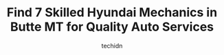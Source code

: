 ---
layout: ampstory
image: https://images.unsplash.com/photo-1515674447568-09bbb507b96c?ixlib=rb-4.0.3&ixid=MnwxMjA3fDB8MHxwaG90by1wYWdlfHx8fGVufDB8fHx8&auto=format&fit=crop&w=640&h=853&q=80
author: techidn
featured: false
description: If youre in need of trustworthy and skilled Hyundai Mechanic in Butte MT, USA, youll be pleased to discover the 7 best Hyundai Mechanic in town. Their expertise and commitment to customer 
title: Find 7 Skilled Hyundai Mechanics in Butte MT for Quality Auto Services
cover:
   title: Find 7 Skilled Hyundai Mechanics in Butte MT for Quality Auto Services
   subtitle: Rickpate
   background: https://images.unsplash.com/photo-1515674447568-09bbb507b96c?ixlib=rb-4.0.3&ixid=MnwxMjA3fDB8MHxwaG90by1wYWdlfHx8fGVufDB8fHx8&auto=format&fit=crop&w=640&h=853&q=80

pages: 
 - layout: thirds
   top: <h1>#1 Jiffy Lube Oil Change</h1>
   bottom: "<p>10 Week Western Road Trip, 6 weeks out, Butte MT.2018 RAM ProMaster handcrafted high roof camper van, over two winters in New Hampshire.  Sweet rig.Called ahead to check </p>"
   background: https://www.knot35.com/toplist/wp-content/uploads/2023/06/best-hyundai-mechanic-1-in-butte-mt-1685841717.jpeg
   backgroundblur: true
 - layout: thirds
   top: <h1>#2 Car Tune Automotive Service and Repair</h1>
   bottom: "<p>700 S Montana St, Butte, MT 59701, United States</p>"
   background: https://www.knot35.com/toplist/wp-content/uploads/2023/06/best-hyundai-mechanic-2-in-butte-mt-1685841718.jpeg
   cta:
      link: https://www.knot35.com/toplist/find-7-skilled-hyundai-mechanics-in-butte-mt-for-quality-auto-services/
      text: Find 7 Skilled Hyundai Mechanics in Butte MT for Quality Auto Services
 - layout: thirds
   top: <h1>#3 Gilboys Towing</h1>
   bottom: "<p>8 Dewey Blvd, Butte, MT 59701, United States</p>"
   background: https://www.knot35.com/toplist/wp-content/uploads/2023/06/best-hyundai-mechanic-3-in-butte-mt-1685841718.jpeg
   cta:
      link: https://www.knot35.com/toplist/find-7-skilled-hyundai-mechanics-in-butte-mt-for-quality-auto-services/
      text: Find 7 Skilled Hyundai Mechanics in Butte MT for Quality Auto Services
 - layout: thirds
   top: <h1>#4 American Car Care Center</h1>
   bottom: "<p>3600 Harrison Ave, Butte, MT 59701, United States</p>"
   background: https://images.unsplash.com/photo-1599422314077-f4dfdaa4cd09?ixlib=rb-4.0.3&ixid=MnwxMjA3fDB8MHxwaG90by1wYWdlfHx8fGVufDB8fHx8&auto=format&fit=crop&w=640&h=853&q=80
   cta:
      link: https://www.knot35.com/toplist/find-7-skilled-hyundai-mechanics-in-butte-mt-for-quality-auto-services/
      text: Find 7 Skilled Hyundai Mechanics in Butte MT for Quality Auto Services
 - layout: thirds
   top: <h1>#5 Certified Transmission & Auto Repair</h1>
   bottom: "<p>3934 Wynne Ave, Butte, MT 59701, United States</p>"
   background: https://images.unsplash.com/photo-1509114397022-ed747cca3f65?ixlib=rb-4.0.3&ixid=MnwxMjA3fDB8MHxwaG90by1wYWdlfHx8fGVufDB8fHx8&auto=format&fit=crop&w=640&h=853&q=80
   cta:
      link: https://www.knot35.com/toplist/find-7-skilled-hyundai-mechanics-in-butte-mt-for-quality-auto-services/
      text: Find 7 Skilled Hyundai Mechanics in Butte MT for Quality Auto Services
 - layout: thirds
   top: <h1>#6 Micks Repair LLC</h1>
   bottom: "<p>300 Holland St, Butte, MT 59701, United States</p>"
   background: https://images.unsplash.com/photo-1591393223703-56fe1347ac62?ixlib=rb-4.0.3&ixid=MnwxMjA3fDB8MHxwaG90by1wYWdlfHx8fGVufDB8fHx8&auto=format&fit=crop&w=640&h=853&q=80
   cta:
      link: https://www.knot35.com/toplist/find-7-skilled-hyundai-mechanics-in-butte-mt-for-quality-auto-services/
      text: Find 7 Skilled Hyundai Mechanics in Butte MT for Quality Auto Services
 - layout: thirds
   top: <h1>#7 Pro Repair</h1>
   bottom: "<p>1750 4 Mile, Butte, MT 59701, United States</p>"
   background: https://images.unsplash.com/photo-1564951434112-64d74cc2a2d7?ixlib=rb-4.0.3&ixid=MnwxMjA3fDB8MHxwaG90by1wYWdlfHx8fGVufDB8fHx8&auto=format&fit=crop&w=640&h=853&q=80
   cta:
      link: https://www.knot35.com/toplist/find-7-skilled-hyundai-mechanics-in-butte-mt-for-quality-auto-services/
      text: Find 7 Skilled Hyundai Mechanics in Butte MT for Quality Auto Services
 - layout: thirds
   middle: Continue reading...
   background: https://images.unsplash.com/photo-1574169208507-84376144848b?ixlib=rb-4.0.3&ixid=MnwxMjA3fDB8MHxwaG90by1wYWdlfHx8fGVufDB8fHx8&auto=format&fit=crop&w=640&h=853&q=80
   cta:
      link: https://www.knot35.com/toplist/find-7-skilled-hyundai-mechanics-in-butte-mt-for-quality-auto-services/
      text: Find 7 Skilled Hyundai Mechanics in Butte MT for Quality Auto Services
      
---